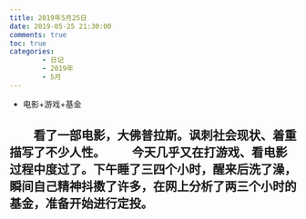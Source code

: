 ```yaml
---
title: 2019年5月25日
date: 2019-05-25 21:30:00
comments: true
toc: true
categories:
        - 日记
        - 2019年
        - 5月
---
```


  * 电影+游戏+基金

   <!--more-->

　　看了一部电影，大佛普拉斯。讽刺社会现状、着重描写了不少人性。
　　今天几乎又在打游戏、看电影过程中度过了。下午睡了三四个小时，醒来后洗了澡，瞬间自己精神抖擞了许多，在网上分析了两三个小时的基金，准备开始进行定投。
　　
---

